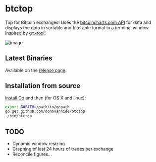 btctop
======

Top for Bitcoin exchanges! Uses the [bitcoincharts.com API](http://bitcoincharts.com/about/markets-api/) for data and displays the data in sortable and filterable format in a terminal window. Inspired by [goxtool](http://prof7bit.github.io/goxtool/)!

![image](https://f.cloud.github.com/assets/138108/1461185/fd2a9fa6-449a-11e3-9969-b13e467ce93f.png)

Latest Binaries
---------------

Available on the [release page](https://github.com/donovanhide/btctop/releases).


Installation from source
------------------------

[Install Go](http://golang.org/doc/install) and then (for OS X and linux):

```bash
export GOPATH=/path/to/gopath
go get github.com/donovanhide/btctop
./bin/btctop
```

TODO
----

* Dynamic window resizing
* Graphing of last 24 hours of trades per exchange
* Reconcile figures...
